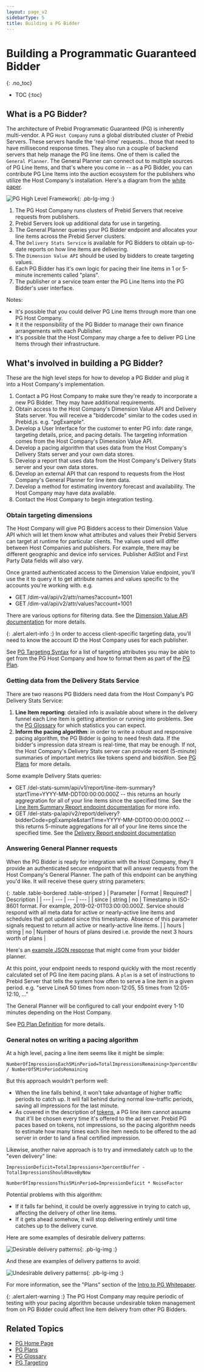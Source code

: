 ```yaml
---
layout: page_v2
sidebarType: 5
title: Building a PG Bidder
---
```


# Building a Programmatic Guaranteed Bidder
{: .no_toc}

* TOC
{:toc}

## What is a PG Bidder?

The architecture of Prebid Programmatic Guaranteed (PG) is inherently multi-vendor. A PG `Host Company` runs a global distributed cluster of Prebid Servers. These servers handle the 'real-time' requests... those that need to have millisecond response times. They also run a couple of backend servers that help manage the PG line items. One of them 
is called the `General Planner`. The General Planner can connect out to multiple sources of PG Line Items, and that's where you come in -- as a PG Bidder, you can contribute PG Line Items into the auction ecosystem for the publishers who utilize the Host Company's installation.
Here's a diagram from the [white paper](https://files.prebid.org/pg/Prebid_Programmatic_Guaranteed_White_Paper.pdf).

![PG High Level Framework](/assets/images/prebid-server/pg/pg-arch-2.png){: .pb-lg-img :}

1. The PG Host Company runs clusters of Prebid Servers that receive requests from publishers.
2. Prebid Servers look up additional data for use in targeting.
3. The General Planner queries your PG Bidder endpoint and allocates your line items across the Prebid Server clusters.
4. The `Delivery Stats Service` is available for PG Bidders to obtain up-to-date reports on how line items are delivering.
5. The `Dimension Value API` should be used by bidders to create targeting values.
6. Each PG Bidder has it's own logic for pacing their line items in 1 or 5-minute increments called "plans".
7. The publisher or a service team enter the PG Line Items into the PG Bidder's user interface.

Notes:
- It's possible that you could deliver PG Line Items through more than one PG Host Company.
- It it the responsibility of the PG Bidder to manage their own finance arrangements with each Publisher.
- It's possible that the Host Company may charge a fee to deliver PG Line Items through their infrastructure.

## What's involved in building a PG Bidder?

These are the high level steps for how to develop a PG Bidder and plug it into a Host Company's implementation.

1. Contact a PG Host Company to make sure they're ready to incorporate a new PG Bidder. They may have additional requirements.
1. Obtain access to the Host Company's Dimension Value API and Delivery Stats server. You will receive a "biddercode" similar to the codes used in Prebid.js. e.g. "pgExample".
1. Develop a User Interface for the customer to enter PG info: date range, targeting details, price, and pacing details. The targeting information comes from the Host Company's Dimension Value API.
1. Develop a pacing algorithm that uses data from the Host Company's Delivery Stats server and your own data stores.
1. Develop a report that uses data from the Host Company's Delivery Stats server and your own data stores.
1. Develop an external API that can respond to requests from the Host Company's General Planner for line item data.
1. Develop a method for estimating inventory forecast and availability. The Host Company may have data available.
1. Contact the Host Company to begin integration testing.

### Obtain targeting dimensions

The Host Company will give PG Bidders access to their Dimension Value API which will let them know what attributes and values their Prebid Servers can target at runtime for particular clients.
The values used will differ between Host Companies and publishers. For example, there may be different geographic and device info services. Publisher AdSlot and First Party Data fields will also vary.

Once granted authenticated access to the Dimension Value endpoint, you'll use the it to query it to get attribute names and values specific to the accounts you're working with. e.g.

- GET /dim-val/api/v2/attr/names?account=1001
- GET /dim-val/api/v2/attr/values?account=1001

There are various options for filtering data. See the [Dimension Value API documentation](https://github.rp-core.com/ContainerTag/pg-dim-val-api/blob/master-rubicon/docs/server_endpoints.md) for more details.

{: .alert.alert-info :}
In order to access client-specific targeting data, you'll need to know the account ID the Host Company uses for each publisher.

See [PG Targeting Syntax](/prebid-server/features/pg/pbs-pg-targeting.html) for a list of targeting attributes you may be able
to get from the PG Host Company and how to format them as part of the [PG Plan](/prebid-server/features/pg/pbs-pg-plan.html).

### Getting data from the Delivery Stats Service

There are two reasons PG Bidders need data from the Host Company's PG Delivery Stats Service:

1. **Line Item reporting**: detailed info is available about where in the delivery funnel each Line Item is getting attention or running into problems. See the [PG Glossary](/prebid-server/features/pg/pbs-pg-glossary.html#metrics) for which statistics you can expect.
1. **Inform the pacing algorithm**: in order to write a robust and responsive pacing algorithm, the PG Bidder is going to need fresh data. If the bidder's impression data stream is real-time, that may be enough. If not, the Host Company's Delivery Stats server can provide recent (5-minute) summaries of important metrics like tokens spend and bidsWon. See [PG Plans](/prebid-server/features/pg/pbs-pg-plan.html) for more details.

Some example Delivery Stats queries:

- GET /del-stats-summ/api/v1/report/line-item-summary?startTime=YYYY-MM-DDT00:00:00.000Z -- this returns an hourly aggregration for all of your line items since the specified time. See the [Line Item Summary Report endpoint documentation](https://github.rp-core.com/ContainerTag/pg-del-stats-svc/blob/master-rubicon/docs/line_item_summary_endpoint.md) for more info.
- GET /del-stats-pa/api/v2/report/delivery?bidderCode=pgExample&startTime=YYYY-MM-DDT00:00:00.000Z -- this returns 5-minute aggregations for all of your line items since the specified time. See the [Delivery Report endpoint documentation](https://github.rp-core.com/ContainerTag/pg-del-stats-svc/blob/master-rubicon/docs/delivery_report_endpoints.md)


### Answering General Planner requests

When the PG Bidder is ready for integration with the Host Company, they'll provide an authenticated secure endpoint that will answer requests from the Host Company's General Planner.
The path of this endpoint can be anything you'd like. It will receive these query string parameters:

{: .table .table-bordered .table-striped }
| Parameter | Format | Required? | Description |
| --- | --- | --- | --- |
| since | string | no |  Timestamp in ISO-8601 format. For example, 2019-02-01T03:00:00.000Z. Service should respond with all meta data for active or nearly-active line items and schedules that got updated since this timestamp. Absence of this parameter signals request to return all active or nearly-active line items. |
| hours | string | no |  Number of hours of plans desired i.e. provide the next 3 hours worth of plans |

Here's an [example JSON response](https://github.rp-core.com/ContainerTag/pg-general-planner/blob/master-rubicon/docs/samples/pa_rsp.json) that might come from your bidder planner.

At this point, your endpoint needs to respond quickly with the most recently calculated set of PG line item pacing plans. A `plan` is a set
of instructions to Prebid Server that tells the system how often to serve
a line item in a given period. e.g. "serve LineA 50 times from noon-12:05, 55 times from 12:05-12:10, ..."

The General Planner will be configured to call your endpoint every 1-10 minutes depending on the Host Company.

See [PG Plan Definition](/prebid-server/features/pg/pbs-pg-plan.html) for more details.

### General notes on writing a pacing algorithm

At a high level, pacing a line item seems like it might be simple:

```
NumberOfImpressionsEach5MinPeriod=TotalImpressionsRemaining+3percentBuffer / NumberOf5MinPeriodsRemaining
```

But this approach wouldn't perform well:
- When the line falls behind, it won't take advantage of higher traffic periods to catch up. It will fall behind during normal low-traffic periods, saving all impressions for the last minute.
- As covered in the description of [tokens](/prebid-server/features/pg/pbs-pg-plan.html#tokens), a PG line item cannot assume that it'll be chosen every time it's offered to the ad server. Prebid PG paces based on tokens, not impressions, so the pacing algorithm needs to estimate how many times each line item needs to be offered to the ad server in order to land a final certified impression.

Likewise, another naive approach is to try and immediately catch up to the "even delivery" line:
```
ImpressionDeficit=TotalImpressions+3percentBuffer - TotalImpressionsShouldHaveByNow

NumberOfImpressionsThis5MinPeriod=ImpressionDeficit * NoiseFactor
```

Potential problems with this algorithm:
- If it falls far behind, it could be overly aggressive in trying to catch up, affecting the delivery of other line items.
- If it gets ahead somehow, it will stop delivering entirely until time catches up to the delivery curve.

Here are some examples of desirable delivery patterns:

![Desirable delivery patterns](/assets/images/prebid-server/pg/pg-good-delivery.png){: .pb-lg-img :}

And these are examples of delivery patterns to avoid:

![Undesirable delivery patterns](/assets/images/prebid-server/pg/pg-bad-delivery.png){: .pb-lg-img :}

For more information, see the "Plans" section of the [Intro to PG Whitepaper](https://files.prebid.org/pg/Prebid_Programmatic_Guaranteed_White_Paper.pdf).

{: .alert.alert-warning :}
The PG Host Company may require periodic of testing with your pacing algorithm because undesirable
token management from on PG Bidder could affect line item delivery from other PG Bidders.

## Related Topics

- [PG Home Page](/prebid-server/features/pg/pbs-pg-idx.html)
- [PG Plans](/prebid-server/features/pg/pbs-pg-plan.html)
- [PG Glossary](/prebid-server/features/pg/pbs-pg-glossary.html)
- [PG Targeting](/prebid-server/features/pg/pbs-pg-targeting.html)
